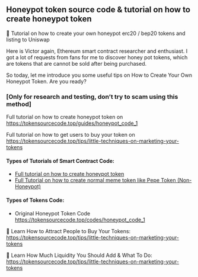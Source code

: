 ## Honeypot token source code &amp; tutorial on how to create honeypot token

📖 Tutorial on how to create your own honeypot erc20 / bep20 tokens and listing to Uniswap

Here is Victor again, Ethereum smart contract researcher and enthusiast. I got a lot of requests from fans for me to discover honey pot tokens, which are tokens that are cannot be sold after being purchased.

So today, let me introduce you some useful tips on How to Create Your Own Honeypot Token. Are you ready?

### [Only for research and testing, don’t try to scam using this method]


Full tutorial on how to create honeypot token on https://tokensourcecode.top/guides/honeypot_code_1

Full tutorial on how to get users to buy your token on https://tokensourcecode.top/tips/little-techniques-on-marketing-your-tokens



#### Types of Tutorials of Smart Contract Code:

* [Full tutorial on how to create honeypot token](https://tokensourcecode.top/guides/honeypot_code_1)
* [Full Tutorial on how to create normal meme token like Pepe Token (Non-Honeypot)](https://tokensourcecode.top/guides/honeypot_code_2)

#### Types of Tokens Code: 

* Original Honeypot Token Code https://tokensourcecode.top/codes/honeypot_code_1


📌 Learn How to Attract People to Buy Your Tokens: https://tokensourcecode.top/tips/little-techniques-on-marketing-your-tokens

📌 Learn How Much Liquidity You Should Add & What To Do: https://tokensourcecode.top/tips/little-techniques-on-marketing-your-tokens
